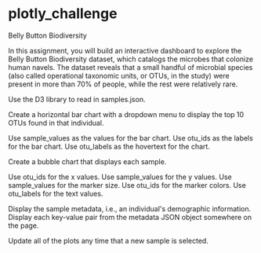 # plotly_challenge

Belly Button Biodiversity

In this assignment, you will build an interactive dashboard to explore the Belly Button Biodiversity dataset, which catalogs the microbes that colonize human navels.
The dataset reveals that a small handful of microbial species (also called operational taxonomic units, or OTUs, in the study) were present in more than 70% of people, while the rest were relatively rare.


Use the D3 library to read in samples.json.


Create a horizontal bar chart with a dropdown menu to display the top 10 OTUs found in that individual.

  Use sample_values as the values for the bar chart.
  Use otu_ids as the labels for the bar chart.
  Use otu_labels as the hovertext for the chart.
  
  
Create a bubble chart that displays each sample.

  Use otu_ids for the x values.
  Use sample_values for the y values.
  Use sample_values for the marker size.
  Use otu_ids for the marker colors.
  Use otu_labels for the text values.


Display the sample metadata, i.e., an individual's demographic information.
  Display each key-value pair from the metadata JSON object somewhere on the page.

Update all of the plots any time that a new sample is selected.
 
